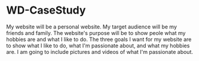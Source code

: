 # WD-CaseStudy
My website will be a personal website. My target audience will be my friends and family. The website's purpose will be to show peole what my hobbies are and what I like to do.
The three goals I want for my website are to show what I like to do, what I'm passionate about, and what my hobbies are.
I am going to include pictures and videos of what I'm passionate about.
